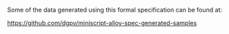 Some of the data generated using this formal specification can be found at:

https://github.com/dgpv/miniscript-alloy-spec-generated-samples
